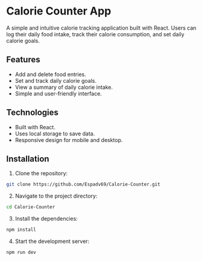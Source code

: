 # Calorie Counter App

A simple and intuitive calorie tracking application built with React. Users can log their daily food intake, track their calorie consumption, and set daily calorie goals.

## Features

- Add and delete food entries.
- Set and track daily calorie goals.
- View a summary of daily calorie intake.
- Simple and user-friendly interface.

## Technologies

- Built with React.
- Uses local storage to save data.
- Responsive design for mobile and desktop.

## Installation

1. Clone the repository:
```bash
git clone https://github.com/Espadv69/Calorie-Counter.git
```

2. Navigate to the project directory:
```bash
cd Calorie-Counter
```

3. Install the dependencies:
```bash
npm install
```

4. Start the development server:
```bash
npm run dev
```
